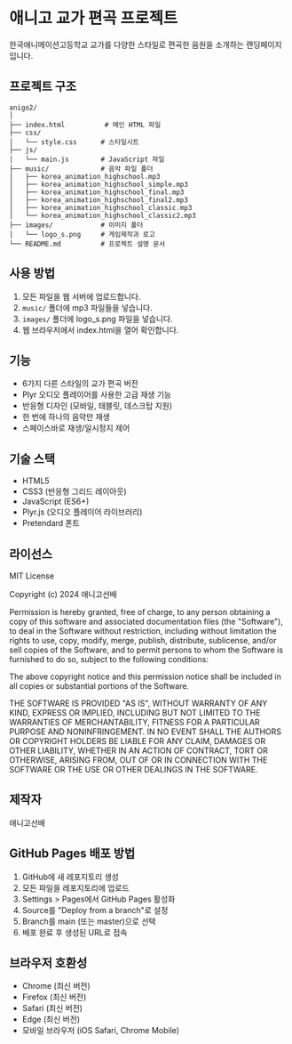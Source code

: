 # 애니고 교가 편곡 프로젝트

한국애니메이션고등학교 교가를 다양한 스타일로 편곡한 음원을 소개하는 랜딩페이지입니다.

## 프로젝트 구조

```
anigo2/
│
├── index.html          # 메인 HTML 파일
├── css/
│   └── style.css      # 스타일시트
├── js/
│   └── main.js        # JavaScript 파일
├── music/             # 음악 파일 폴더
│   ├── korea_animation_highschool.mp3
│   ├── korea_animation_highschool_simple.mp3
│   ├── korea_animation_highschool_final.mp3
│   ├── korea_animation_highschool_final2.mp3
│   ├── korea_animation_highschool_classic.mp3
│   └── korea_animation_highschool_classic2.mp3
├── images/            # 이미지 폴더
│   └── logo_s.png     # 게임제작과 로고
└── README.md          # 프로젝트 설명 문서
```

## 사용 방법

1. 모든 파일을 웹 서버에 업로드합니다.
2. `music/` 폴더에 mp3 파일들을 넣습니다.
3. `images/` 폴더에 logo_s.png 파일을 넣습니다.
4. 웹 브라우저에서 index.html을 열어 확인합니다.

## 기능

- 6가지 다른 스타일의 교가 편곡 버전
- Plyr 오디오 플레이어를 사용한 고급 재생 기능
- 반응형 디자인 (모바일, 태블릿, 데스크탑 지원)
- 한 번에 하나의 음악만 재생
- 스페이스바로 재생/일시정지 제어

## 기술 스택

- HTML5
- CSS3 (반응형 그리드 레이아웃)
- JavaScript (ES6+)
- Plyr.js (오디오 플레이어 라이브러리)
- Pretendard 폰트

## 라이선스

MIT License

Copyright (c) 2024 애니고선배

Permission is hereby granted, free of charge, to any person obtaining a copy
of this software and associated documentation files (the "Software"), to deal
in the Software without restriction, including without limitation the rights
to use, copy, modify, merge, publish, distribute, sublicense, and/or sell
copies of the Software, and to permit persons to whom the Software is
furnished to do so, subject to the following conditions:

The above copyright notice and this permission notice shall be included in all
copies or substantial portions of the Software.

THE SOFTWARE IS PROVIDED "AS IS", WITHOUT WARRANTY OF ANY KIND, EXPRESS OR
IMPLIED, INCLUDING BUT NOT LIMITED TO THE WARRANTIES OF MERCHANTABILITY,
FITNESS FOR A PARTICULAR PURPOSE AND NONINFRINGEMENT. IN NO EVENT SHALL THE
AUTHORS OR COPYRIGHT HOLDERS BE LIABLE FOR ANY CLAIM, DAMAGES OR OTHER
LIABILITY, WHETHER IN AN ACTION OF CONTRACT, TORT OR OTHERWISE, ARISING FROM,
OUT OF OR IN CONNECTION WITH THE SOFTWARE OR THE USE OR OTHER DEALINGS IN THE
SOFTWARE.

## 제작자

애니고선배

## GitHub Pages 배포 방법

1. GitHub에 새 레포지토리 생성
2. 모든 파일을 레포지토리에 업로드
3. Settings > Pages에서 GitHub Pages 활성화
4. Source를 "Deploy from a branch"로 설정
5. Branch를 main (또는 master)으로 선택
6. 배포 완료 후 생성된 URL로 접속

## 브라우저 호환성

- Chrome (최신 버전)
- Firefox (최신 버전)
- Safari (최신 버전)
- Edge (최신 버전)
- 모바일 브라우저 (iOS Safari, Chrome Mobile)